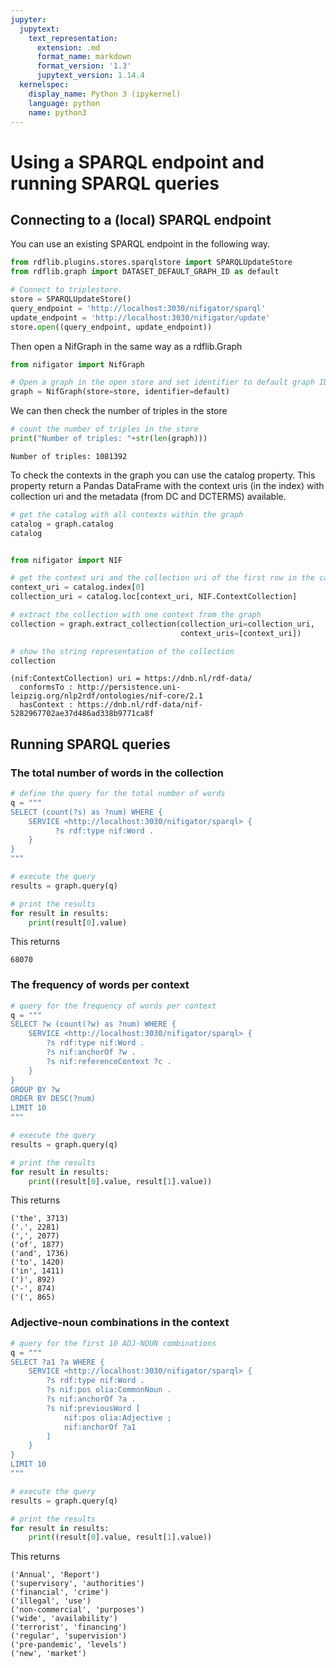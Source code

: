 ```yaml
---
jupyter:
  jupytext:
    text_representation:
      extension: .md
      format_name: markdown
      format_version: '1.3'
      jupytext_version: 1.14.4
  kernelspec:
    display_name: Python 3 (ipykernel)
    language: python
    name: python3
---
```



# Using a SPARQL endpoint and running SPARQL queries


## Connecting to a (local) SPARQL endpoint


You can use an existing SPARQL endpoint in the following way.

```python
from rdflib.plugins.stores.sparqlstore import SPARQLUpdateStore
from rdflib.graph import DATASET_DEFAULT_GRAPH_ID as default

# Connect to triplestore.
store = SPARQLUpdateStore()
query_endpoint = 'http://localhost:3030/nifigator/sparql'
update_endpoint = 'http://localhost:3030/nifigator/update'
store.open((query_endpoint, update_endpoint))
```

Then open a NifGraph in the same way as a rdflib.Graph

```python
from nifigator import NifGraph

# Open a graph in the open store and set identifier to default graph ID.
graph = NifGraph(store=store, identifier=default)
```

We can then check the number of triples in the store

```python
# count the number of triples in the store
print("Number of triples: "+str(len(graph)))
```

```console
Number of triples: 1081392
``` 


To check the contexts in the graph you can use the catalog property. This property return a Pandas DataFrame with the context uris (in the index) with collection uri and the metadata (from DC and DCTERMS) available.

```python
# get the catalog with all contexts within the graph
catalog = graph.catalog
catalog
```

```console

```

```python
from nifigator import NIF

# get the context uri and the collection uri of the first row in the catalog
context_uri = catalog.index[0]
collection_uri = catalog.loc[context_uri, NIF.ContextCollection]

# extract the collection with one context from the graph
collection = graph.extract_collection(collection_uri=collection_uri, 
                                      context_uris=[context_uri])
```

```python
# show the string representation of the collection
collection
```

```console
(nif:ContextCollection) uri = https://dnb.nl/rdf-data/
  conformsTo : http://persistence.uni-leipzig.org/nlp2rdf/ontologies/nif-core/2.1
  hasContext : https://dnb.nl/rdf-data/nif-5282967702ae37d486ad338b9771ca8f
```

## Running SPARQL queries


### The total number of words in the collection


```python
# define the query for the total number of words
q = """
SELECT (count(?s) as ?num) WHERE {
    SERVICE <http://localhost:3030/nifigator/sparql> {
          ?s rdf:type nif:Word . 
    }
}
"""

# execute the query
results = graph.query(q)

# print the results
for result in results:
    print(result[0].value)
```

This returns

```console
68070
```


### The frequency of words per context

```python
# query for the frequency of words per context
q = """
SELECT ?w (count(?w) as ?num) WHERE {
    SERVICE <http://localhost:3030/nifigator/sparql> {
        ?s rdf:type nif:Word . 
        ?s nif:anchorOf ?w .
        ?s nif:referenceContext ?c .
    }
}
GROUP BY ?w
ORDER BY DESC(?num)
LIMIT 10
"""

# execute the query
results = graph.query(q)

# print the results
for result in results:
    print((result[0].value, result[1].value))
```

This returns

```console
('the', 3713)
('.', 2281)
(',', 2077)
('of', 1877)
('and', 1736)
('to', 1420)
('in', 1411)
(')', 892)
('-', 874)
('(', 865)
```


### Adjective-noun combinations in the context

```python
# query for the first 10 ADJ-NOUN combinations
q = """
SELECT ?a1 ?a WHERE {
    SERVICE <http://localhost:3030/nifigator/sparql> {
        ?s rdf:type nif:Word . 
        ?s nif:pos olia:CommonNoun .
        ?s nif:anchorOf ?a .
        ?s nif:previousWord [ 
            nif:pos olia:Adjective ;
            nif:anchorOf ?a1
        ]
    }
}
LIMIT 10
"""

# execute the query
results = graph.query(q)

# print the results
for result in results:
    print((result[0].value, result[1].value))
```

This returns

```console
('Annual', 'Report')
('supervisory', 'authorities')
('financial', 'crime')
('illegal', 'use')
('non-commercial', 'purposes')
('wide', 'availability')
('terrorist', 'financing')
('regular', 'supervision')
('pre-pandemic', 'levels')
('new', 'market')
```

